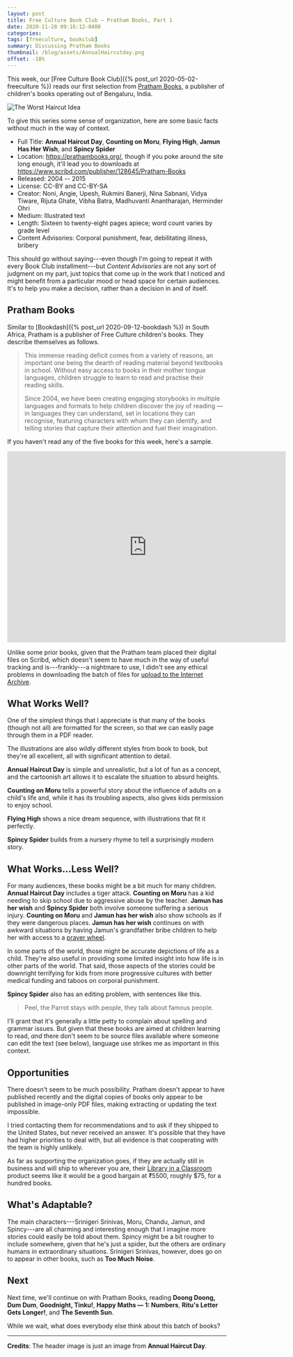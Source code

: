 ```yaml
---
layout: post
title: Free Culture Book Club — Pratham Books, Part 1
date: 2020-11-28 09:16:12-0400
categories:
tags: [freeculture, bookclub]
summary: Discussing Pratham Books
thumbnail: /blog/assets/AnnualHaircutday.png
offset: -18%
---
```


This week, our [Free Culture Book Club]({% post_url 2020-05-02-freeculture %}) reads our first selection from [Pratham Books](), a publisher of children's books operating out of Bengaluru, India.

![The Worst Haircut Idea](/blog/assets/AnnualHaircutday.png "The Worst Haircut Idea")

To give this series some sense of organization, here are some basic facts without much in the way of context.

 * Full Title:  **Annual Haircut Day**, **Counting on Moru**, **Flying High**, **Jamun Has Her Wish**, and **Spincy Spider**
 * Location:  <https://prathambooks.org/>, though if you poke around the site long enough, it'll lead you to downloads at <https://www.scribd.com/publisher/128645/Pratham-Books>
 * Released:  2004 -- 2015
 * License:  CC-BY and CC-BY-SA
 * Creator:  Noni, Angie, Upesh, Rukmini Banerji, Nina Sabnani, Vidya Tiware, Rijuta Ghate, Vibha Batra, Madhuvanti Anantharajan, Herminder Ohri
 * Medium:  Illustrated text
 * Length:  Sixteen to twenty-eight pages apiece; word count varies by grade level
 * Content Advisories:  Corporal punishment, fear, debilitating illness, bribery

This should go without saying---even though I'm going to repeat it with every Book Club installment---but *Content Advisories* are not any sort of judgment on my part, just topics that come up in the work that I noticed and might benefit from a particular mood or head space for certain audiences.  It's to help you make a decision, rather than a decision in and of itself.

## Pratham Books

Similar to [Bookdash]({% post_url 2020-09-12-bookdash %}) in South Africa, Pratham is a publisher of Free Culture children's books.  They describe themselves as follows.

 > This immense reading deficit comes from a variety of reasons, an important one being the dearth of reading material beyond textbooks in school. Without easy access to books in their mother tongue languages, children struggle to learn to read and practise their reading skills.
 >
 > Since 2004, we have been creating engaging storybooks in multiple languages and formats to help children discover the joy of reading — in languages they can understand, set in locations they can recognise, featuring characters with whom they can identify, and telling stories that capture their attention and fuel their imagination.

If you haven't read any of the five books for this week, here's a sample.

<iframe
  src="https://archive.org/download/counting-on-moru/Annual-Haircut-Day-English.pdf"
  width="640"
  height="439"
  frameborder="0"
  webkitallowfullscreen="true"
  mozallowfullscreen="true"
  allowfullscreen
>
</iframe>

Unlike some prior books, given that the Pratham team placed their digital files on Scribd, which doesn't seem to have much in the way of useful tracking and is---frankly---a nightmare to use, I didn't see any ethical problems in downloading the batch of files for [upload to the Internet Archive](https://archive.org/details/counting-on-moru/).

## What Works Well?

One of the simplest things that I appreciate is that many of the books (though not all) are formatted for the screen, so that we can easily page through them in a PDF reader.

The illustrations are also wildly different styles from book to book, but they're all excellent, all with significant attention to detail.

**Annual Haircut Day** is simple and unrealistic, but a lot of fun as a concept, and the cartoonish art allows it to escalate the situation to absurd heights.

**Counting on Moru** tells a powerful story about the influence of adults on a child's life and, while it has its troubling aspects, also gives kids permission to enjoy school.

**Flying High** shows a nice dream sequence, with illustrations that fit it perfectly.

**Spincy Spider** builds from a nursery rhyme to tell a surprisingly modern story.

## What Works...Less Well?

For many audiences, these books might be a bit much for many children.  **Annual Haircut Day** includes a tiger attack.  **Counting on Moru** has a kid needing to skip school due to aggressive abuse by the teacher.  **Jamun has her wish** and **Spincy Spider** both involve someone suffering a serious injury.  **Counting on Moru** and **Jamun has her wish** also show schools as if they were dangerous places.  **Jamun has her wish** continues on with awkward situations by having Jamun's grandfather bribe children to help her with access to a [prayer wheel](https://en.wikipedia.org/wiki/Prayer_wheel).

In some parts of the world, those might be accurate depictions of life as a child.  They're also useful in providing some limited insight into how life is in other parts of the world.  That said, those aspects of the stories could be downright terrifying for kids from more progressive cultures with better medical funding and taboos on corporal punishment.

**Spincy Spider** also has an editing problem, with sentences like this.

 > Peel, the Parrot stays with people, they talk about famous people.

I'll grant that it's generally a little petty to complain about spelling and grammar issues.  But given that these books are aimed at children learning to read, *and* there don't seem to be source files available where someone can edit the text (see below), language use strikes me as important in this context.

## Opportunities

There doesn't seem to be much possibility.  Pratham doesn't appear to have published recently and the digital copies of books only appear to be published in image-only PDF files, making extracting or updating the text impossible.

I tried contacting them for recommendations and to ask if they shipped to the United States, but never received an answer.  It's possible that they have had higher priorities to deal with, but all evidence is that cooperating with the team is highly unlikely.

As far as supporting the organization goes, if they are actually still in business and will ship to wherever you are, their [Library in a Classroom](https://store.prathambooks.org/productDetails?library-in-a-classroom-English) product seems like it would be a good bargain at ₹5500, roughly $75, for a hundred books.

## What's Adaptable?

The main characters---Srinigeri Srinivas, Moru, Chandu, Jamun, and Spincy---are all charming and interesting enough that I imagine more stories could easily be told about them.  Spincy might be a bit rougher to include somewhere, given that he's just a spider, but the others are ordinary humans in extraordinary situations.  Srinigeri Srinivas, however, does go on to appear in other books, such as **Too Much Noise**.

## Next

Next time, we'll continue on with Pratham Books, reading **Doong Doong, Dum Dum**, **Goodnight, Tinku!**, **Happy Maths — 1:  Numbers**, **Ritu's Letter Gets Longer!**, and **The Seventh Sun**.

While we wait, what does everybody else think about this batch of books?

* * *

**Credits**:  The header image is just an image from **Annual Haircut Day**.
